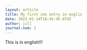 ```yaml
---
layout: article
title: My first cms entry in englis
date: 2022-01-14T18:45:45.074Z
author: jill
journal-num: 1
---
```

This is in english!!!